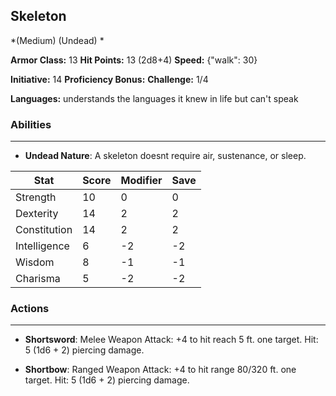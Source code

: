 ## Skeleton
*(Medium) (Undead) *

**Armor Class:** 13
**Hit Points:** 13 (2d8+4)
**Speed:** {"walk": 30}

**Initiative:** 14
**Proficiency Bonus:**
**Challenge:** 1/4

**Languages:** understands the languages it knew in life but can't speak

### Abilities
 --- 
- **Undead Nature**: A skeleton doesnt require air, sustenance, or sleep.



| Stat | Score | Modifier | Save |
| ---- | ---- | ---- | ---- |
| Strength | 10 | 0 | 0 |
| Dexterity | 14 | 2 | 2 |
| Constitution | 14 | 2 | 2 |
| Intelligence | 6 | -2 | -2 |
| Wisdom | 8 | -1 | -1 |
| Charisma | 5 | -2 | -2 |

### Actions
 --- 
- **Shortsword**: Melee Weapon Attack: +4 to hit  reach 5 ft.  one target. Hit: 5 (1d6 + 2) piercing damage.

- **Shortbow**: Ranged Weapon Attack: +4 to hit  range 80/320 ft.  one target. Hit: 5 (1d6 + 2) piercing damage.

